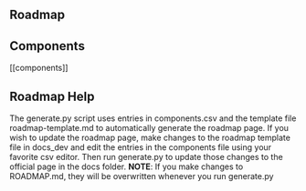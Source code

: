 ## Roadmap

## Components
[[components]]

## Roadmap Help
The generate.py script uses entries in components.csv and the template file roadmap-template.md to automatically generate the roadmap page. If you wish to update the roadmap page, make changes to the roadmap template file in docs_dev and edit the entries in the components file using your favorite csv editor. Then run generate.py to update those changes to the official page in the docs folder.
**NOTE**: If you make changes to ROADMAP.md, they will be overwritten whenever you run generate.py
